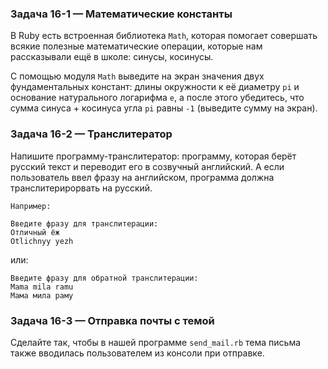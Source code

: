 ### Задача 16-1 — Математические константы

В Ruby есть встроенная библиотека `Math`, которая помогает совершать всякие полезные математические операции, которые нам рассказывали ещё в школе: синусы, косинусы.

С помощью модуля `Math` выведите на экран значения двух фундаментальных констант: длины окружности к её диаметру `pi` и основание натурального логарифма `e`, а после этого убедитесь, что сумма синуса + косинуса угла `pi` равны `-1` (выведите сумму на экран).



### Задача 16-2 — Транслитератор

Напишите программу-транслитератор: программу, которая берёт русский текст и переводит его в созвучный английский. А если пользователь ввел фразу на английском, программа должна транслитерирорвать на русский.

```
Например:

Введите фразу для транслитерации:
Отличный ёж
Otlichnyy yezh
```

или:

```
Введите фразу для обратной транслитерации:
Mama mila ramu
Мама мила раму
```


### Задача 16-3 — Отправка почты с темой

Сделайте так, чтобы в нашей программе `send_mail.rb` тема письма также вводилась пользователем из консоли при отправке.
